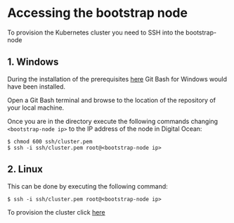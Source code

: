 # Accessing the bootstrap node

To provision the Kubernetes cluster you need to SSH into the bootstrap-node

## 1. Windows

During the installation of the prerequisites [here](windows-prerequisities.md) Git Bash for Windows would have been installed.

Open a Git Bash terminal and browse to the location of the repository of your local machine.

Once you are in the directory execute the following commands changing `<bootstrap-node ip>` to the IP address of the node in Digital Ocean:

```
$ chmod 600 ssh/cluster.pem
$ ssh -i ssh/cluster.pem root@<bootstrap-node ip>
```

## 2. Linux

This can be done by executing the following command:

```
$ ssh -i ssh/cluster.pem root@<bootstrap-node ip>
```

To provision the cluster click [here](provision-cluster.md)